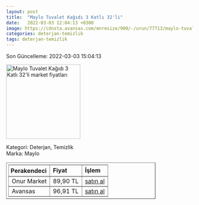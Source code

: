 ```yaml
---
layout: post
title:  "Maylo Tuvalet Kağıdı 3 Katlı 32'li"
date:   2022-03-03 12:04:13 +0300
image: https://cdnsta.avansas.com/mnresize/900/-/urun/77713/maylo-tuvalet-kagidi-3-katli-32li-zoom-1.jpg
categories: deterjan-temizlik
tags: deterjan-temizlik
---
```


Son Güncelleme: 2022-03-03 15:04:13

<img src="https://cdnsta.avansas.com/mnresize/900/-/urun/77713/maylo-tuvalet-kagidi-3-katli-32li-zoom-1.jpg" width="200" alt="Maylo Tuvalet Kağıdı 3 Katlı 32'li market fiyatları" />

Kategori: Deterjan, Temizlik
<br />
Marka: Maylo

<table border="1" style="padding: 5px;width:80%;">
  <tr>
    <td style="padding: 5px;"><strong>Perakendeci</strong></td>
    <td><strong>Fiyat</strong></td>
    <td><strong>İşlem</strong></td>
  </tr>
  <tr>
              <td>Onur Market</td>
              <td>89,90 TL</td>
              <td><a target="_blank" href="https://www.onurmarket.com/product/maylo-3-katli-tuvalet-kagidi-32-li/77684869-851c-4161-8830-72ae8e57f85f">satın al</a></td>
            </tr><tr>
              <td>Avansas</td>
              <td>96,91 TL</td>
              <td><a target="_blank" href="https://www.avansas.com/maylo-tuvalet-kagidi-3-katli-32-li-paket-p-77713">satın al</a></td>
            </tr>
</table>
